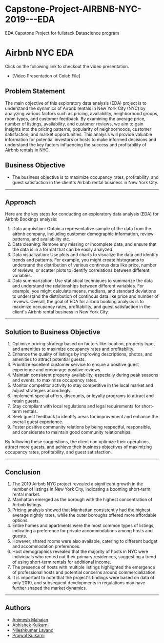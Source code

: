 # Capstone-Project-AIRBNB-NYC-2019---EDA
EDA Capstone Project for fullstack Datascience program
# Airbnb NYC EDA


Click on the following link to checkout the video presentation.
- [Video Presentation of Colab File]


## Problem Statement

The main objective of this exploratory data analysis (EDA) project is to understand the dynamics of Airbnb rentals in New York City (NYC) by analyzing various factors such as pricing, availability, neighborhood groups, room types, and customer feedback. By examining the average price, number of listings, availability, and customer reviews, we aim to gain insights into the pricing patterns, popularity of neighborhoods, customer satisfaction, and market opportunities. This analysis will provide valuable information for potential investors or hosts to make informed decisions and understand the key factors influencing the success and profitability of Airbnb rentals in NYC.

## Business Objective

- The business objective is to maximize occupancy rates, profitability, and guest satisfaction in the client's Airbnb rental business in New York City.

---

## Approach

Here are the key steps for conducting an exploratory data analysis (EDA) for Airbnb Bookings analysis:
1.	Data acquisition: Obtain a representative sample of the data from the airbnb company, including customer demographic information, review patterns, and availability etc.
2.	Data cleaning: Remove any missing or incomplete data, and ensure that the data is in a format that can be easily analyzed.
3.	Data visualization: Use plots and charts to visualize the data and identify trends and patterns. For example, you might create histograms to understand the distribution of various continous data like price, number of reviews, or scatter plots to identify correlations between different variables.
4.	Data summarization: Use statistical techniques to summarize the data and understand the relationships between different variables. For example, you might calculate means, medians, and standard deviations to understand the distribution of continous data like price and number of reviews.
Overall, the goal of EDA for airbnb booking analysis is to maximize occupancy rates, profitability, and guest satisfaction in the client's Airbnb rental business in New York City.

---

## Solution to Business Objective

1. Optimize pricing strategy based on factors like location, property type, and amenities to maximize
occupancy rates and profitability.
2. Enhance the quality of listings by improving descriptions, photos, and amenities to attract potential
guests.
3. Prioritize excellent customer service to ensure a positive guest experience and encourage positive
reviews.
4. Maintain consistent property availability, especially during peak seasons and events, to maximize
occupancy rates.
5. Monitor competitor activity to stay competitive in the local market and adjust strategies accordingly.
6. Implement special offers, discounts, or loyalty programs to attract and retain guests.
7. Stay compliant with local regulations and legal requirements for short-term rentals.
8. Seek guest feedback to identify areas for improvement and enhance the overall guest experience.
9. Foster positive community relations by being respectful, responsible, and considerate to maintain
good community relationships.

By following these suggestions, the client can optimize their operations, attract more guests, and achieve
their business objectives of maximizing occupancy rates, profitability, and guest satisfaction.

---

## Conclusion

1. The 2019 Airbnb NYC project revealed a significant growth in the number of listings in New
York City, indicating a booming short-term rental market.
2. Manhattan emerged as the borough with the highest concentration of Airbnb listings.
3. Pricing analysis showed that Manhattan consistently had the highest average nightly rates,
while the outer boroughs offered more affordable options.
4. Entire homes and apartments were the most common types of listings, indicating a
preference for private accommodations among hosts and guests.
5. However, shared rooms were also available, catering to different budget and
accommodation preferences.
6. Host demographics revealed that the majority of hosts in NYC were individuals who rented
out their primary residences, suggesting a trend of using short-term rentals for additional
income.
7. The presence of hosts with multiple listings highlighted the emergence of professional hosts
and potential concerns around commercialization.
8. It is important to note that the project's findings were based on data of only 2019, and
subsequent developments in regulations may have further shaped the market dynamics.

---

## Authors

- [Animesh Mahajan](https://www.linkedin.com/in/animeshmahajan)
- [Abhishek Kulkarni](https://www.linkedin.com/in/abhishek-kulkarni-4b2426269/)
- [Nileshkumar Lavand](https://www.linkedin.com/in/nileshkumar-lavand-719722a7/)
- [Prajwal Kulkarni](https://www.linkedin.com/in/prajwal-kulkarni-04aa0516b/)
